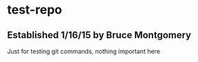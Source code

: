 # test-repo
## Established 1/16/15 by Bruce Montgomery
Just for testing git commands, nothing important here
